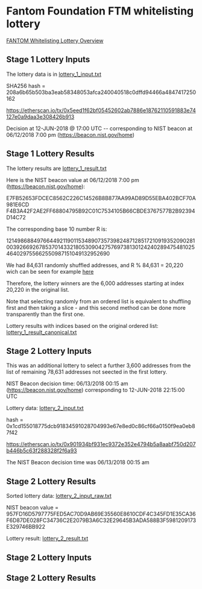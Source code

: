 # Fantom Foundation FTM whitelisting lottery

[FANTOM Whitelisting Lottery Overview](https://medium.com/fantomfoundation/fantom-whitelisting-lottery-overview-363c4275c677)

## Stage 1 Lottery Inputs

The lottery data is in [lottery_1_input.txt](https://github.com/Fantom-foundation/tokensale/blob/master/lottery/lottery_1_input.txt)

SHA256 hash = 208a6b65b503ba3eab58348053afca240040518c0dffd94466a4847417250162

https://etherscan.io/tx/0x5eed1f62bf05452602ab7886e18762110591883e74127e0a9daa3e308426b913

Decision at 12-JUN-2018 @ 17:00 UTC -- corresponding to NIST beacon at 06/12/2018 7:00 pm (https://beacon.nist.gov/home)

## Stage 1 Lottery Results

The lottery results are [lottery_1_result.txt](https://github.com/Fantom-foundation/tokensale/blob/master/lottery/lottery_1_result.txt)

Here is the NIST beacon value at 06/12/2018 7:00 pm (https://beacon.nist.gov/home):

E7FB52653FDCEC8562C226C14526B8B877AA99AD89D55EBA402BCF70A981E6CD
F4B3A42F2AE2FF68804795B92C01C7534105B66CBDE3767577B2B92394D14C72

The corresponding base 10 number R is:

12149868849766449211901153489073573982487128517210919352090281003926692678537014332180530904275769738130124240289475481025464029755662550987151049132952690

We had 84,631 randomly shuffled addresses, and R % 84,631 = 20,220 wich can be seen for example [here](http://www.calculator.net/big-number-calculator.html?cx=12149868849766449211901153489073573982487128517210919352090281003926692678537014332180530904275769738130124240289475481025464029755662550987151049132952690&cy=84631&cp=20&co=mod)

Therefore, the lottery winners are the 6,000 addresses starting at index 20,220 in the original list.

Note that selecting randomly from an ordered list is equivalent to shuffling first and then taking a slice - and this second method can be done more transparently than the first one.

Lottery results with indices based on the original ordered list: [lottery_1_result_canonical.txt](https://github.com/Fantom-foundation/tokensale/blob/master/lottery/lottery_1_result_canonical.txt)

## Stage 2 Lottery Inputs

This was an additional lottery to select a further 3,600 addresses from the list of remaining 78,631 addresses not seected in the first lottery.

NIST Beacon decision time: 06/13/2018 00:15 am (https://beacon.nist.gov/home)
corresponding to 12-JUN-2018 22:15:00 UTC

Lottery data: [lottery_2_input.txt](https://github.com/Fantom-foundation/tokensale/blob/master/lottery/lottery_2_input.txt)

hash = 0x1cd155018775dcb91834591028704993e67e8ed0c86cf66a0150f9ea0eb87f42

https://etherscan.io/tx/0x901934bf931ec9372e352e4794b5a8aabf750d207b446b5c63f288328f2f6a93

The NIST Beacon decision time was 06/13/2018 00:15 am

## Stage 2 Lottery Results

Sorted lottery data: [lottery_2_input_raw.txt](https://github.com/Fantom-foundation/tokensale/blob/master/lottery/lottery_2_input_raw.txt)

NIST beacon value = 957FD16D5797775FED5AC70D9AB69E35560E8610CDF4C345FD1E35CA36F6D87DE028FC34736C2E2079B3A6C32E29645B3ADA588B3F5981209173E329746BB922

Lottery result: [lottery_2_result.txt](https://github.com/Fantom-foundation/tokensale/blob/master/lottery/lottery_2_result.txt)

## Stage 2 Lottery Inputs

## Stage 2 Lottery Results